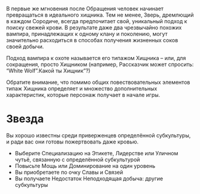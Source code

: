 В первые же мгновения после Обращения человек начинает превращаться в идеального хищника. Тем не менее, Зверь, дремлющий в каждом Сородиче, всегда предпочитает свой, уникальный подход к поиску свежей крови. В результате даже два чрезвычайно похожих вампира, принадлежащих к одному клану и поколению, могут значительно расходиться в способах получения жизненных соков своей добычи. 

Подход вампира к охоте называется его типажом Хищника – или, для сокращения, просто Хищником (например, Рассказчик может спросить: “White Wolf”.Какой ты Хищник”?) 

Обратите внимание, что помимо общих повествовательных элементов типаж Хищника определяет и множество дополнительных характеристик, которые персонаж получает в начале игры.

# Звезда 

Вы хорошо известны среди приверженцев определённой субкультуры, и ради вас они готовы пожертвовать даже кровью.
- Выберите Специализацию на Этикете, Лидерстве или Уличном чутьё, связанную с определённой субкультурой
- Повысьте Мощь или Доминирование на один уровень
- Вы приобретаете по очку Славы и Связей
- Вы получаете Недостаток Неподходящая добыча: другие субкультуры




 
